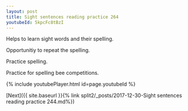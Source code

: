 ```yaml
---
layout: post
title: Sight sentences reading practice 264
youtubeId: 5kpcFc8tBzI
---
```

 
 
Helps to learn sight words and their spelling.

Opportunitiy to repeat the spelling. 

Practice spelling. 
 
Practice for spelling bee competitions. 
 
{% include youtubePlayer.html id=page.youtubeId %}
 
 

[Next]({{ site.baseurl }}{% link  split2/_posts/2017-12-30-Sight sentences reading practice 244.md%})
 
